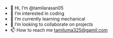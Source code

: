 - 👋 Hi, I’m @tamilarasan05
- 👀 I’m interested in coding 
- 🌱 I’m currently learning mechanical 
- 💞️ I’m looking to collaborate on projects 
- 📫 How to reach me tamiluma325@gamil.com

<!---
tamilarasan05/tamilarasan05 is a ✨ special ✨ repository because its `README.md` (this file) appears on your GitHub profile.
You can click the Preview link to take a look at your changes.
--->
